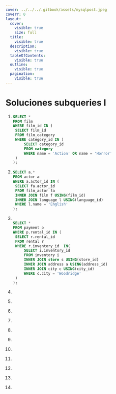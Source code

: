 ```yaml
---
cover: ../../../.gitbook/assets/mysqlpost.jpeg
coverY: 0
layout:
  cover:
    visible: true
    size: full
  title:
    visible: true
  description:
    visible: true
  tableOfContents:
    visible: true
  outline:
    visible: true
  pagination:
    visible: true
---
```


# Soluciones subqueries I

1. ```sql
   SELECT *
   FROM film
   WHERE film_id IN (
   	SELECT film_id
   	FROM film_category
   	WHERE category_id IN (
   		SELECT category_id
   		FROM category
   		WHERE name = 'Action' OR name = 'Horror'
   	)
   );
   ```
2. ```sql
   SELECT a.*
   FROM actor a
   WHERE a.actor_id IN (
   	SELECT fa.actor_id
   	FROM film_actor fa
   	INNER JOIN film f USING(film_id)
   	INNER JOIN language l USING(language_id)
   	WHERE l.name = 'English'
   );
   ```
3. ```sql

   SELECT * 
   FROM payment p 
   WHERE p.rental_id IN (
   	SELECT r.rental_id 
   	FROM rental r 
   	WHERE r.inventory_id  IN(
   		SELECT i.inventory_id 
   		FROM inventory i
   		INNER JOIN store s USING(store_id)
   		INNER JOIN address a USING(address_id)
   		INNER JOIN city c USING(city_id)
   		WHERE c.city = 'Woodridge'
   	)
   ); 
   ```
4. ```sql
   ```
5. ```sql
   ```
6. ```sql
   ```
7. ```sql
   ```
8. ```sql
   ```
9. ```sql
   ```
10. ```sql
    ```
11. ```sql
    ```
12. ```sql
    ```
13. ```sql
    ```
14. ```sql
    ```
